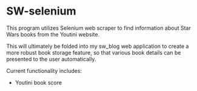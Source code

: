 # SW-selenium

This program utilizes Selenium web scraper to find information about Star Wars books from the Youtini website.

This will ultimately be folded into my sw_blog web application to create a more robust book storage feature,
so that various book details can be presented to the user automatically.

Current functionality includes:
- Youtini book score
